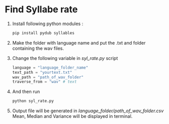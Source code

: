 
# Find Syllabe rate 

1. Install following python modules : 
    ```bash
    pip install pydub syllables
    ```

2. Make the folder with language name and put the .txt and folder containing the wav files.
   
3. Change the following variable in <em>syl_rate.py</em> script
    ```python
    language = "language_folder_name"
    text_path = "yourtext.txt"
    wav_path = "path_of_wav_folder"
    traverse_from = "wav" # text
    ```
4. And then run 
    ```python
    python syl_rate.py
    ```
    
5. Output file will be generated in <em>language_folder/path_of_wav_folder.csv</em>
   Mean, Median and Variance will be displayed in terminal.